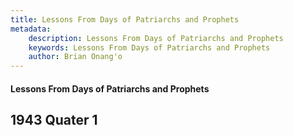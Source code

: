 ```yaml
---
title: Lessons From Days of Patriarchs and Prophets
metadata:
    description: Lessons From Days of Patriarchs and Prophets
    keywords: Lessons From Days of Patriarchs and Prophets
    author: Brian Onang'o
---
```


#### Lessons From Days of Patriarchs and Prophets

## 1943 Quater 1
